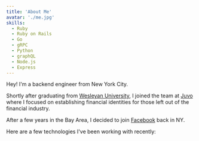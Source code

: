 ```yaml
---
title: 'About Me'
avatar: './me.jpg'
skills:
  - Ruby
  - Ruby on Rails
  - Go
  - gRPC
  - Python
  - graphQL
  - Node.js
  - Express
---
```


Hey! I'm a backend engineer from New York City.

Shortly after graduating from [Wesleyan University](https://www.wesleyan.edu/), I joined the team at [Juvo](https://www.juvo.com/) where I focused on establishing financial identities for those left out of the financial industry.

After a few years in the Bay Area, I decided to join [Facebook](https://www.facebook.com) back in NY.

Here are a few technologies I've been working with recently:
